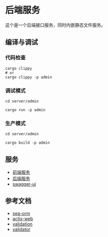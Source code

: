 # 后端服务

这个是一个后端接口服务，同时内嵌静态文件服务。

## 编译与调试

### 代码检查

```shell
cargo clippy
# or
cargo clippy -p admin
```

### 调试模式

```shell
cd server/admin

cargo run -p admin
```

### 生产模式

```shell
cd server/admin

cargo build -p admin
```

## 服务

- [前端服务](http://127.0.0.1:8000/)
- [后端服务](http://127.0.0.1:8000/api/v1/)
- [swagger-ui](http://127.0.0.1:8000/swagger-ui/)

## 参考文档

- [sea-orm](https://www.sea-ql.org/SeaORM/docs/index/)
- [actix-web](https://actix.rs/docs/handlers)
- [validation](https://dev.to/chaudharypraveen98/form-validation-in-rust-404l)
- [validator](https://lib.rs/crates/validator)

